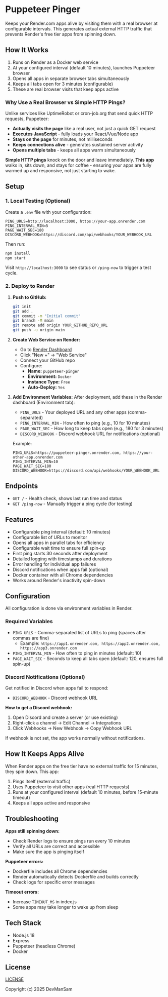 # Puppeteer Pinger

Keeps your Render.com apps alive by visiting them with a real browser at configurable intervals. This generates actual external HTTP traffic that prevents Render's free tier apps from spinning down.

## How It Works

1. Runs on Render as a Docker web service
2. At your configured interval (default 10 minutes), launches Puppeteer browser
3. Opens all apps in separate browser tabs simultaneously
4. Keeps all tabs open for 3 minutes (configurable)
5. These are real browser visits that keep apps active

### Why Use a Real Browser vs Simple HTTP Pings?

Unlike services like UptimeRobot or cron-job.org that send quick HTTP requests, Puppeteer:
- **Actually visits the page** like a real user, not just a quick GET request
- **Executes JavaScript** - fully loads your React/Vue/Node app
- **Stays on the page** for minutes, not milliseconds
- **Keeps connections alive** - generates sustained server activity
- **Opens multiple tabs** - keeps all apps warm simultaneously

**Simple HTTP pings** knock on the door and leave immediately. **This app** walks in, sits down, and stays for coffee - ensuring your apps are fully warmed up and responsive, not just starting to wake.

## Setup

### 1. Local Testing (Optional)

Create a `.env` file with your configuration:
```
PING_URLS=http://localhost:3000, https://your-app.onrender.com
PING_INTERVAL_MIN=5
PAGE_WAIT_SEC=180
DISCORD_WEBHOOK=https://discord.com/api/webhooks/YOUR_WEBHOOK_URL
```

Then run:
```bash
npm install
npm start
```

Visit `http://localhost:3000` to see status or `/ping-now` to trigger a test cycle.

### 2. Deploy to Render

1. **Push to GitHub:**
   ```bash
   git init
   git add .
   git commit -m "Initial commit"
   git branch -M main
   git remote add origin YOUR_GITHUB_REPO_URL
   git push -u origin main
   ```

2. **Create Web Service on Render:**
   - Go to [Render Dashboard](https://dashboard.render.com/)
   - Click "New +" → "Web Service"
   - Connect your GitHub repo
   - Configure:
     - **Name:** `puppeteer-pinger`
     - **Environment:** `Docker`
     - **Instance Type:** `Free`
     - **Auto-Deploy:** `Yes`

3. **Add Environment Variables:**
   After deployment, add these in the Render dashboard (Environment tab):

   - `PING_URLS` - Your deployed URL and any other apps (comma-separated)
   - `PING_INTERVAL_MIN` - How often to ping (e.g., 10 for 10 minutes)
   - `PAGE_WAIT_SEC` - How long to keep tabs open (e.g., 180 for 3 minutes)
   - `DISCORD_WEBHOOK` - Discord webhook URL for notifications (optional)

   Example:
   ```
   PING_URLS=https://puppeteer-pinger.onrender.com, https://your-other-app.onrender.com
   PING_INTERVAL_MIN=10
   PAGE_WAIT_SEC=180
   DISCORD_WEBHOOK=https://discord.com/api/webhooks/YOUR_WEBHOOK_URL
   ```

## Endpoints

- `GET /` - Health check, shows last run time and status
- `GET /ping-now` - Manually trigger a ping cycle (for testing)

## Features

- Configurable ping interval (default: 10 minutes)
- Configurable list of URLs to monitor
- Opens all apps in parallel tabs for efficiency
- Configurable wait time to ensure full spin-up
- First ping starts 30 seconds after deployment
- Detailed logging with timestamps and durations
- Error handling for individual app failures
- Discord notifications when apps fail (optional)
- Docker container with all Chrome dependencies
- Works around Render's inactivity spin-down

## Configuration

All configuration is done via environment variables in Render.

### Required Variables

- `PING_URLS` - Comma-separated list of URLs to ping (spaces after commas are fine)
  - Example: `https://app1.onrender.com, https://app2.onrender.com, https://app3.onrender.com`
- `PING_INTERVAL_MIN` - How often to ping in minutes (default: 10)
- `PAGE_WAIT_SEC` - Seconds to keep all tabs open (default: 120, ensures full spin-up)

### Discord Notifications (Optional)

Get notified in Discord when apps fail to respond:

- `DISCORD_WEBHOOK` - Discord webhook URL

**How to get a Discord webhook:**
1. Open Discord and create a server (or use existing)
2. Right-click a channel → Edit Channel → Integrations
3. Click Webhooks → New Webhook → Copy Webhook URL

If webhook is not set, the app works normally without notifications.

## How It Keeps Apps Alive

When Render apps on the free tier have no external traffic for 15 minutes, they spin down. This app:
1. Pings itself (external traffic)
2. Uses Puppeteer to visit other apps (real HTTP requests)
3. Runs at your configured interval (default 10 minutes, before 15-minute timeout)
4. Keeps all apps active and responsive

## Troubleshooting

**Apps still spinning down:**
- Check Render logs to ensure pings run every 10 minutes
- Verify all URLs are correct and accessible
- Make sure the app is pinging itself

**Puppeteer errors:**
- Dockerfile includes all Chrome dependencies
- Render automatically detects Dockerfile and builds correctly
- Check logs for specific error messages

**Timeout errors:**
- Increase `TIMEOUT_MS` in index.js
- Some apps may take longer to wake up from sleep

## Tech Stack

- Node.js 18
- Express
- Puppeteer (headless Chrome)
- Docker

## License
[LICENSE](LICENSE)

Copyright (c) 2025 DevManSam

